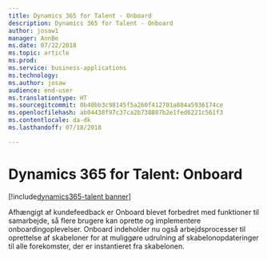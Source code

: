 ```yaml
---
title: Dynamics 365 for Talent - Onboard
description: Dynamics 365 for Talent - Onboard
author: josaw1
manager: AnnBe
ms.date: 07/22/2018
ms.topic: article
ms.prod: 
ms.service: business-applications
ms.technology: 
ms.author: josaw
audience: end-user
ms.translationtype: HT
ms.sourcegitcommit: 0b40bb3c98145f5a260f412701a884a5936174ce
ms.openlocfilehash: ab04438f97c37ca2b738807b2e1fed6221c561f3
ms.contentlocale: da-dk
ms.lasthandoff: 07/18/2018

---
```


#  <a name="dynamics-365-for-talent-onboard"></a>Dynamics 365 for Talent: Onboard

[!include[dynamics365-talent banner](../../includes/dynamics365-talent.md)]



Afhængigt af kundefeedback er Onboard blevet forbedret med funktioner til samarbejde, så flere brugere kan oprette og implementere onboardingoplevelser. Onboard indeholder nu også arbejdsprocesser til oprettelse af skabeloner for at muliggøre udrulning af skabelonopdateringer til alle forekomster, der er instantieret fra skabelonen.


